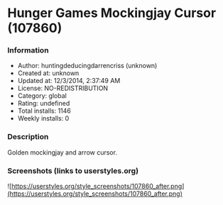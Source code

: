 # Hunger Games Mockingjay Cursor (107860)

### Information
- Author: huntingdeducingdarrencriss (unknown)
- Created at: unknown
- Updated at: 12/3/2014, 2:37:49 AM
- License: NO-REDISTRIBUTION
- Category: global
- Rating: undefined
- Total installs: 1146
- Weekly installs: 0


### Description
Golden mockingjay and arrow cursor.


### Screenshots (links to userstyles.org)
![https://userstyles.org/style_screenshots/107860_after.png](https://userstyles.org/style_screenshots/107860_after.png)


